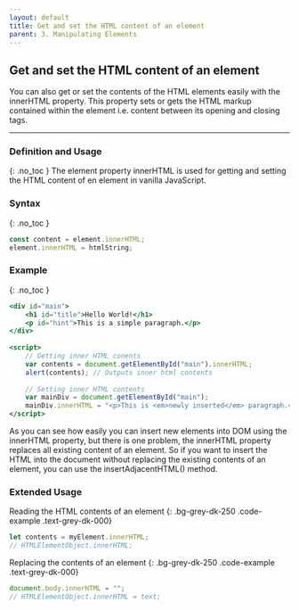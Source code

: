 ```yaml
---
layout: default
title: Get and set the HTML content of an element
parent: 3. Manipulating Elements
---
```



## Get and set the HTML content of an element
You can also get or set the contents of the HTML elements easily with the innerHTML property. This property sets or gets the HTML markup contained within the element i.e. content between its opening and closing tags. 


---


### Definition and Usage
{: .no_toc }
The element property innerHTML is used for getting and setting the HTML content of en element in vanilla JavaScript.


<!-- First, select the last list item using the querySelector() method.
Then, select the parent element of the list item using the parentElement and call the removeChild() method on the parent element.
The `childNode` is the child node of the `parentNode` that you want to remove. If the `childNode` is not the child node of the `parentNode`, the method throws an exception. -->

<!-- The `removeChild()` returns the removed child node from the DOM tree but keeps it in the memory, which can be used later. -->

### Syntax
{: .no_toc }
<!-- parent - Parent node whose child is to be removed
child - Node which will be removed
{: .bg-grey-dk-250 .code-example .text-grey-dk-000} -->

```js
const content = element.innerHTML;
element.innerHTML = htmlString;
```


### Example

{: .no_toc }



```hbs
<div id="main">
    <h1 id="title">Hello World!</h1>
    <p id="hint">This is a simple paragraph.</p>
</div>
 
<script>
    // Getting inner HTML conents
    var contents = document.getElementById("main").innerHTML;
    alert(contents); // Outputs inner html contents
    
    // Setting inner HTML contents
    var mainDiv = document.getElementById("main");
    mainDiv.innerHTML = "<p>This is <em>newly inserted</em> paragraph.</p>";
</script>
```
As you can see how easily you can insert new elements into DOM using the innerHTML property, but there is one problem, the innerHTML property replaces all existing content of an element. So if you want to insert the HTML into the document without replacing the existing contents of an element, you can use the insertAdjacentHTML() method.


### Extended Usage

Reading the HTML contents of an element
{: .bg-grey-dk-250 .code-example .text-grey-dk-000}
```js
let contents = myElement.innerHTML;
// HTMLElementObject.innerHTML;
```
Replacing the contents of an element
{: .bg-grey-dk-250 .code-example .text-grey-dk-000}
```js
document.body.innerHTML = "";
// HTMLElementObject.innerHTML = text;
```


<!-- ### Example
{: .no_toc }

Use the `createElement()` method for creating a DOM element:
{: .fs-2 .fw-300 }
```js
var el \= document.createElement('div');
```
Fill the new element with any HTML content:
{: .bg-grey-dk-250 .code-example .text-grey-dk-000}

```js
el.innerHTML \= '<p>Hello World!</p>';
```
The following example uses the removeChild() to remove the last list item:
{: .bg-grey-dk-250 .code-example .text-grey-dk-000}

```js
var textnode \= document.createTextNode('Hello World!');

el.appendChild(textnode); 
```
"el" can now be inserted into the DOM tree:
{: .bg-grey-dk-250 .code-example .text-grey-dk-000}

```js
document.body.appendChild(el);
```
 -->

